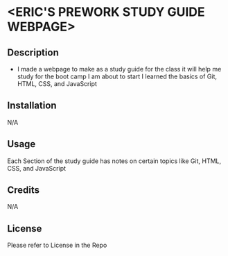 # <ERIC'S PREWORK STUDY GUIDE WEBPAGE>

## Description


- I made a webpage to make as a study guide for the class it will help me study for the boot camp I am about to start I learned the basics of Git, HTML, CSS, and JavaScript

## Installation

N/A

## Usage

Each Section of the study guide has notes on certain topics like Git, HTML, CSS, and JavaScript

## Credits

N/A

## License

Please refer to License in the Repo

